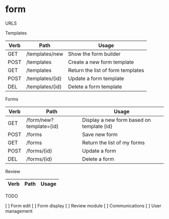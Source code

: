 # form


URLS

Templates

| Verb | Path                        | Usage                                          |
|------|-----------------------------|------------------------------------------------|
| GET  | /templates/new              | Show the form builder                          |
| POST | /templates                  | Create a new form template                     |
| GET  | /templates                  | Return the list of form templates              |
| POST | /templates/{id}             | Update a form template                         |
| DEL  | /templates/{id}             | Delete a form template                         |

Forms

| Verb | Path                        | Usage                                          |
|------|-----------------------------|------------------------------------------------|
| GET  | /form/new?template={id}     | Display a new form based on template {id}      |
| POST | /forms                      | Save new form                                  |
| GET  | /forms                      | Return the list of my forms                    |
| POST | /forms/{id}                 | Update a form                                  |
| DEL  | /forms/{id}                 | Delete a form                                  |

Review

| Verb | Path                        | Usage                                          |
|------|-----------------------------|------------------------------------------------|
TODO

[ ] Form edit
[ ] Form display
[ ] Review module
[ ] Communications
[ ] User management